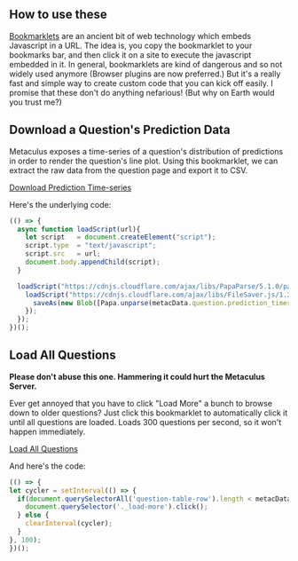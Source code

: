 ## How to use these

[Bookmarklets](https://en.wikipedia.org/wiki/Bookmarklet) are an ancient bit of web technology which embeds Javascript in a URL. The idea is, you copy the bookmarklet to your bookmarks bar, and then click it on a site to execute the javascript embedded in it. In general, bookmarklets are kind of dangerous and so not widely used anymore (Browser plugins are now preferred.) But it's a really fast and simple way to create custom code that you can kick off easily. I promise that these don't do anything nefarious! (But why on Earth would you trust me?)

## Download a Question's Prediction Data

Metaculus exposes a time-series of a question's distribution of predictions in order to render the question's line plot. Using this bookmarklet, we can extract the raw data from the question page and export it to CSV. 

<a href="javascript:(function()%7B(()%20%3D%3E%20%7Basync%20function%20loadScript(url)%7Blet%20script%20%20%20%3D%20document.createElement(%22script%22)%3Bscript.type%20%20%3D%20%22text%2Fjavascript%22%3Bscript.src%20%20%20%3D%20url%3Bdocument.body.appendChild(script)%3B%7DloadScript(%22https%3A%2F%2Fcdnjs.cloudflare.com%2Fajax%2Flibs%2FPapaParse%2F5.1.0%2Fpapaparse.min.js%22).then(()%20%3D%3E%20%7BloadScript(%22https%3A%2F%2Fcdnjs.cloudflare.com%2Fajax%2Flibs%2FFileSaver.js%2F1.3.8%2FFileSaver.min.js%22).then(()%20%3D%3E%20%7BsaveAs(new%20Blob(%5BPapa.unparse(metacData.question.prediction_timeseries.map(t%20%3D%3E%20Object.assign(t%2C%20t.distribution)))%5D%2C%20%7Btype%3A%20%22text%2Fcsv%3Bcharset%3Dutf-8%22%7D)%2C%20%22predictions.csv%22)%3B%7D)%3B%7D)%3B%7D)()%7D)()">Download Prediction Time-series</a>

Here's the underlying code:

```javascript
(() => {
  async function loadScript(url){
    let script   = document.createElement("script");
    script.type  = "text/javascript";
    script.src   = url;
    document.body.appendChild(script);
  }

  loadScript("https://cdnjs.cloudflare.com/ajax/libs/PapaParse/5.1.0/papaparse.min.js").then(() => {
    loadScript("https://cdnjs.cloudflare.com/ajax/libs/FileSaver.js/1.3.8/FileSaver.min.js").then(() => {
      saveAs(new Blob([Papa.unparse(metacData.question.prediction_timeseries.map(t => Object.assign(t, t.distribution)))], {type: "text/csv;charset=utf-8"}), "predictions.csv");
    });
  });
})();
```

## Load All Questions

**Please don't abuse this one. Hammering it could hurt the Metaculus Server.**

Ever get annoyed that you have to click "Load More" a bunch to browse down to older questions? Just click this bookmarklet to automatically click it until all questions are loaded. Loads 300 questions per second, so it won't happen immediately.

<a href="javascript:(function()%7B(()%20%3D%3E%20%7B%0Alet%20cycler%20%3D%20setInterval(()%20%3D%3E%20%7B%0A%20%20if(document.querySelectorAll('question-table-row').length%20%3C%20metacData.initialQList.count)%7B%0A%20%20%20%20document.querySelector('._load-more').click()%3B%0A%20%20%7D%20else%20%7B%0A%20%20%20%20clearInterval(cycler)%3B%0A%20%20%7D%0A%7D%2C%20100)%3B%0A%7D)()%3B%7D)()%3B">Load All Questions</a>

And here's the code: 

```javascript
(() => {
let cycler = setInterval(() => {
  if(document.querySelectorAll('question-table-row').length < metacData.initialQList.count){
    document.querySelector('._load-more').click();
  } else {
    clearInterval(cycler);
  }
}, 100);
})();
```
